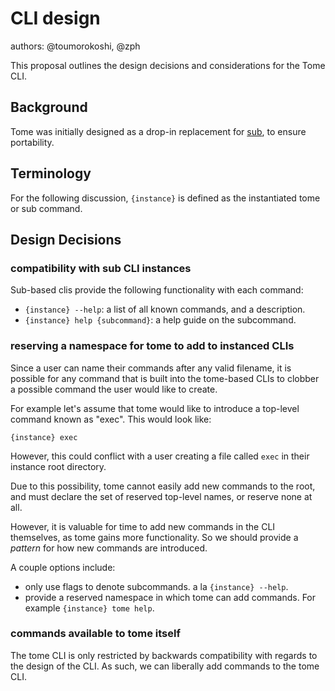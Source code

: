 # CLI design

authors: @toumorokoshi, @zph


This proposal outlines the design decisions and considerations for the Tome CLI.

## Background

Tome was initially designed as a drop-in replacement for [sub](https://github.com/basecamp/sub), to ensure portability.

## Terminology

For the following discussion, `{instance}` is defined as the instantiated tome or sub command.

## Design Decisions

### compatibility with sub CLI instances

Sub-based clis provide the following functionality with each command:

- `{instance} --help`: a list of all known commands, and a description.
- `{instance} help {subcommand}`: a help guide on the subcommand.

### reserving a namespace for tome to add to instanced CLIs

Since a user can name their commands after any valid filename, it is possible
for any command that is built into the tome-based CLIs to clobber a possible command the user would like to create.

For example let's assume that tome would like to introduce a top-level command known as "exec". This would look like:

```
{instance} exec
```

However, this could conflict with a user creating a file called `exec` in their instance root directory.

Due to this possibility, tome cannot easily add new commands to the root, and must declare the set of reserved top-level names, or reserve none at all.

However, it is valuable for time to add new commands in the CLI themselves, as tome gains more functionality. So we should provide a *pattern* for how new commands are introduced.

A couple options include:

- only use flags to denote subcommands. a la `{instance} --help`.
- provide a reserved namespace in which tome can add commands. For example `{instance} tome help`.

### commands available to tome itself

The tome CLI is only restricted by backwards compatibility with regards to the design of the CLI. As such, we can liberally add commands to the tome CLI.